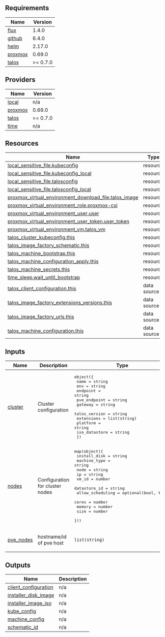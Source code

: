 <!-- BEGIN_TF_DOCS -->
## Requirements

| Name | Version |
|------|---------|
| <a name="requirement_flux"></a> [flux](#requirement\_flux) | 1.4.0 |
| <a name="requirement_github"></a> [github](#requirement\_github) | 6.4.0 |
| <a name="requirement_helm"></a> [helm](#requirement\_helm) | 2.17.0 |
| <a name="requirement_proxmox"></a> [proxmox](#requirement\_proxmox) | 0.69.0 |
| <a name="requirement_talos"></a> [talos](#requirement\_talos) | >= 0.7.0 |

## Providers

| Name | Version |
|------|---------|
| <a name="provider_local"></a> [local](#provider\_local) | n/a |
| <a name="provider_proxmox"></a> [proxmox](#provider\_proxmox) | 0.69.0 |
| <a name="provider_talos"></a> [talos](#provider\_talos) | >= 0.7.0 |
| <a name="provider_time"></a> [time](#provider\_time) | n/a |

## Resources

| Name | Type |
|------|------|
| [local_sensitive_file.kubeconfig](https://registry.terraform.io/providers/hashicorp/local/latest/docs/resources/sensitive_file) | resource |
| [local_sensitive_file.kubeconfig_local](https://registry.terraform.io/providers/hashicorp/local/latest/docs/resources/sensitive_file) | resource |
| [local_sensitive_file.talosconfig](https://registry.terraform.io/providers/hashicorp/local/latest/docs/resources/sensitive_file) | resource |
| [local_sensitive_file.talosconfig_local](https://registry.terraform.io/providers/hashicorp/local/latest/docs/resources/sensitive_file) | resource |
| [proxmox_virtual_environment_download_file.talos_image](https://registry.terraform.io/providers/bpg/proxmox/0.69.0/docs/resources/virtual_environment_download_file) | resource |
| [proxmox_virtual_environment_role.proxmox-csi](https://registry.terraform.io/providers/bpg/proxmox/0.69.0/docs/resources/virtual_environment_role) | resource |
| [proxmox_virtual_environment_user.user](https://registry.terraform.io/providers/bpg/proxmox/0.69.0/docs/resources/virtual_environment_user) | resource |
| [proxmox_virtual_environment_user_token.user_token](https://registry.terraform.io/providers/bpg/proxmox/0.69.0/docs/resources/virtual_environment_user_token) | resource |
| [proxmox_virtual_environment_vm.talos_vm](https://registry.terraform.io/providers/bpg/proxmox/0.69.0/docs/resources/virtual_environment_vm) | resource |
| [talos_cluster_kubeconfig.this](https://registry.terraform.io/providers/siderolabs/talos/latest/docs/resources/cluster_kubeconfig) | resource |
| [talos_image_factory_schematic.this](https://registry.terraform.io/providers/siderolabs/talos/latest/docs/resources/image_factory_schematic) | resource |
| [talos_machine_bootstrap.this](https://registry.terraform.io/providers/siderolabs/talos/latest/docs/resources/machine_bootstrap) | resource |
| [talos_machine_configuration_apply.this](https://registry.terraform.io/providers/siderolabs/talos/latest/docs/resources/machine_configuration_apply) | resource |
| [talos_machine_secrets.this](https://registry.terraform.io/providers/siderolabs/talos/latest/docs/resources/machine_secrets) | resource |
| [time_sleep.wait_until_bootstrap](https://registry.terraform.io/providers/hashicorp/time/latest/docs/resources/sleep) | resource |
| [talos_client_configuration.this](https://registry.terraform.io/providers/siderolabs/talos/latest/docs/data-sources/client_configuration) | data source |
| [talos_image_factory_extensions_versions.this](https://registry.terraform.io/providers/siderolabs/talos/latest/docs/data-sources/image_factory_extensions_versions) | data source |
| [talos_image_factory_urls.this](https://registry.terraform.io/providers/siderolabs/talos/latest/docs/data-sources/image_factory_urls) | data source |
| [talos_machine_configuration.this](https://registry.terraform.io/providers/siderolabs/talos/latest/docs/data-sources/machine_configuration) | data source |

## Inputs

| Name | Description | Type | Default | Required |
|------|-------------|------|---------|:--------:|
| <a name="input_cluster"></a> [cluster](#input\_cluster) | Cluster configuration | <pre>object({<br/>    name          = string<br/>    env           = string<br/>    endpoint      = string<br/>    pve_endpoint  = string<br/>    gateway       = string<br/>    talos_version = string<br/>    extensions    = list(string)<br/>    platform      = string<br/>    iso_datastore = string<br/>  })</pre> | n/a | yes |
| <a name="input_nodes"></a> [nodes](#input\_nodes) | Configuration for cluster nodes | <pre>map(object({<br/>    install_disk     = string<br/>    machine_type     = string<br/>    node             = string<br/>    ip               = string<br/>    vm_id            = number<br/>    datastore_id     = string<br/>    allow_scheduling = optional(bool, true)<br/>    cores            = number<br/>    memory           = number<br/>    size             = number<br/>  }))</pre> | n/a | yes |
| <a name="input_pve_nodes"></a> [pve\_nodes](#input\_pve\_nodes) | hostname/id of pve host | `list(string)` | <pre>[<br/>  "pve"<br/>]</pre> | no |

## Outputs

| Name | Description |
|------|-------------|
| <a name="output_client_configuration"></a> [client\_configuration](#output\_client\_configuration) | n/a |
| <a name="output_installer_disk_image"></a> [installer\_disk\_image](#output\_installer\_disk\_image) | n/a |
| <a name="output_installer_image_iso"></a> [installer\_image\_iso](#output\_installer\_image\_iso) | n/a |
| <a name="output_kube_config"></a> [kube\_config](#output\_kube\_config) | n/a |
| <a name="output_machine_config"></a> [machine\_config](#output\_machine\_config) | n/a |
| <a name="output_schematic_id"></a> [schematic\_id](#output\_schematic\_id) | n/a |
<!-- END_TF_DOCS -->